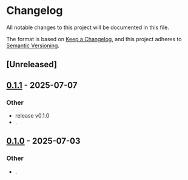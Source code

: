 # Changelog

All notable changes to this project will be documented in this file.

The format is based on [Keep a Changelog](https://keepachangelog.com/en/1.0.0/),
and this project adheres to [Semantic Versioning](https://semver.org/spec/v2.0.0.html).

## [Unreleased]

## [0.1.1](https://github.com/stayhydated/es-fluent/compare/es-fluent-build-v0.1.0...es-fluent-build-v0.1.1) - 2025-07-07

### Other

- release v0.1.0
- .

## [0.1.0](https://github.com/stayhydated/es-fluent/releases/tag/es-fluent-build-v0.1.0) - 2025-07-03

### Other

- .

